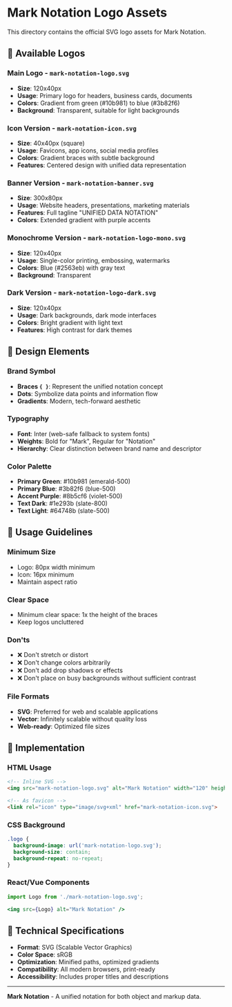 # Mark Notation Logo Assets

This directory contains the official SVG logo assets for Mark Notation.

## 📁 Available Logos

### **Main Logo** - `mark-notation-logo.svg`
- **Size**: 120x40px
- **Usage**: Primary logo for headers, business cards, documents
- **Colors**: Gradient from green (#10b981) to blue (#3b82f6)
- **Background**: Transparent, suitable for light backgrounds

### **Icon Version** - `mark-notation-icon.svg`
- **Size**: 40x40px (square)
- **Usage**: Favicons, app icons, social media profiles
- **Colors**: Gradient braces with subtle background
- **Features**: Centered design with unified data representation

### **Banner Version** - `mark-notation-banner.svg`
- **Size**: 300x80px
- **Usage**: Website headers, presentations, marketing materials
- **Features**: Full tagline "UNIFIED DATA NOTATION"
- **Colors**: Extended gradient with purple accents

### **Monochrome Version** - `mark-notation-logo-mono.svg`
- **Size**: 120x40px
- **Usage**: Single-color printing, embossing, watermarks
- **Colors**: Blue (#2563eb) with gray text
- **Background**: Transparent

### **Dark Version** - `mark-notation-logo-dark.svg`
- **Size**: 120x40px
- **Usage**: Dark backgrounds, dark mode interfaces
- **Colors**: Bright gradient with light text
- **Features**: High contrast for dark themes

## 🎨 Design Elements

### **Brand Symbol**
- **Braces `{ }`**: Represent the unified notation concept
- **Dots**: Symbolize data points and information flow
- **Gradients**: Modern, tech-forward aesthetic

### **Typography**
- **Font**: Inter (web-safe fallback to system fonts)
- **Weights**: Bold for "Mark", Regular for "Notation"
- **Hierarchy**: Clear distinction between brand name and descriptor

### **Color Palette**
- **Primary Green**: #10b981 (emerald-500)
- **Primary Blue**: #3b82f6 (blue-500)
- **Accent Purple**: #8b5cf6 (violet-500)
- **Text Dark**: #1e293b (slate-800)
- **Text Light**: #64748b (slate-500)

## 📏 Usage Guidelines

### **Minimum Size**
- Logo: 80px width minimum
- Icon: 16px minimum
- Maintain aspect ratio

### **Clear Space**
- Minimum clear space: 1x the height of the braces
- Keep logos uncluttered

### **Don'ts**
- ❌ Don't stretch or distort
- ❌ Don't change colors arbitrarily
- ❌ Don't add drop shadows or effects
- ❌ Don't place on busy backgrounds without sufficient contrast

### **File Formats**
- **SVG**: Preferred for web and scalable applications
- **Vector**: Infinitely scalable without quality loss
- **Web-ready**: Optimized file sizes

## 🚀 Implementation

### **HTML Usage**
```html
<!-- Inline SVG -->
<img src="mark-notation-logo.svg" alt="Mark Notation" width="120" height="40">

<!-- As favicon -->
<link rel="icon" type="image/svg+xml" href="mark-notation-icon.svg">
```

### **CSS Background**
```css
.logo {
  background-image: url('mark-notation-logo.svg');
  background-size: contain;
  background-repeat: no-repeat;
}
```

### **React/Vue Components**
```jsx
import Logo from './mark-notation-logo.svg';

<img src={Logo} alt="Mark Notation" />
```

## 📐 Technical Specifications

- **Format**: SVG (Scalable Vector Graphics)
- **Color Space**: sRGB
- **Optimization**: Minified paths, optimized gradients
- **Compatibility**: All modern browsers, print-ready
- **Accessibility**: Includes proper titles and descriptions

---

**Mark Notation** - A unified notation for both object and markup data.

